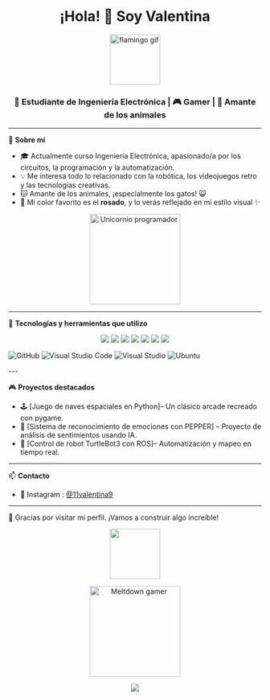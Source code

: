 <h1 align="center">¡Hola! 👋 Soy Valentina </h1> <p align="center">
 <p align="center">
  <img src="https://camo.githubusercontent.com/4729fce2940a9504d988976671cb74482208c9e9e9f4d936260a62c31a8038f7/68747470733a2f2f63756c746f667468657061727479706172726f742e636f6d2f706172726f74732f68642f6d656c64706172726f742e676966" height="100" alt="flamingo gif" />
</p>


<h3 align="center">📡 Estudiante de Ingeniería Electrónica | 🎮 Gamer | 🐾 Amante de los animales</h3>

---

🌸 **Sobre mí**

- 🎓 Actualmente curso Ingeniería Electrónica, apasionado/a por los circuitos, la programación y la automatización.
- 💡 Me interesa todo lo relacionado con la robótica, los videojuegos retro y las tecnologías creativas.
- 🐱 Amante de los animales, ¡especialmente los gatos! 😺
- 🎨 Mi color favorito es el **rosado**, y lo verás reflejado en mi estilo visual ✨
<p align="center">
  <img src="https://camo.githubusercontent.com/d7d9f550bdc257fb6a47323ffc0f50c067481a616f1f0e5dd468d3acd2cec4c7/68747470733a2f2f6d656469612e67697068792e636f6d2f6d656469612f336f68733442536163464b493741373137792f67697068792e676966" height="180" alt="Unicornio programador" />
</p>

---

🔧 **Tecnologías y herramientas que utilizo**

<p align="center">
  <img src="https://img.shields.io/badge/git-%23F05033.svg?style=for-the-badge&logo=git&logoColor=white" />
  <img src="https://img.shields.io/badge/python-%2314354C.svg?style=for-the-badge&logo=python&logoColor=white" />
  <img src="https://img.shields.io/badge/C/C++-%2300599C.svg?style=for-the-badge&logo=cplusplus&logoColor=white" />
  <img src="https://img.shields.io/badge/arduino-%2300979D.svg?style=for-the-badge&logo=arduino&logoColor=white" />
  <img src="https://img.shields.io/badge/matlab-%23e16737.svg?style=for-the-badge&logo=mathworks&logoColor=white" />
  <img src="https://img.shields.io/badge/docker-%232496ED.svg?style=for-the-badge&logo=docker&logoColor=white" />
  <img src="https://img.shields.io/badge/linux-%23FCC624.svg?style=for-the-badge&logo=linux&logoColor=black" />

![GitHub](https://img.shields.io/badge/github-%23121011.svg?style=for-the-badge&logo=github&logoColor=white)
![Visual Studio Code](https://img.shields.io/badge/Visual%20Studio%20Code-0078d7.svg?style=for-the-badge&logo=visual-studio-code&logoColor=white)
![Visual Studio](https://img.shields.io/badge/Visual%20Studio-5C2D91.svg?style=for-the-badge&logo=visual-studio&logoColor=white)
![Ubuntu](https://img.shields.io/badge/Ubuntu-E95420?style=for-the-badge&logo=ubuntu&logoColor=white)
</p>
---

🎮 **Proyectos destacados**

- 🕹️ [Juego de naves espaciales en Python]– Un clásico arcade recreado con pygame.
- 🧠 [Sistema de reconocimiento de emociones con PEPPER] – Proyecto de análisis de sentimientos usando IA.
- 🐢 [Control de robot TurtleBot3 con ROS]– Automatización y mapeo en tiempo real.

---

📫 **Contacto**

- 📸 Instagram : [@11valentina9](https://www.instagram.com/11valentina9/)

---

💖 Gracias por visitar mi perfil. ¡Vamos a construir algo increíble!

<p align="center">
  <img src="https://media.tenor.com/BOsE0r4Ni5UAAAAC/cute-kitty.gif" height="100">
</p>
<p align="center">
  <img src="https://camo.githubusercontent.com/4729fce2940a9504d988976671cb74482208c9e9e9f4d936260a62c31a8038f7/68747470733a2f2f63756c746f667468657061727479706172726f742e636f6d2f706172726f74732f68642f6d656c64706172726f742e676966" height="180" alt="Meltdown gamer" />
</p>

<p align="center">
  <img src="https://quotes-github-readme.vercel.app/api?type=horizontal&theme=vue&quote=My%20mercy%20prevails%20over%20my%20wrath" />
</p>


